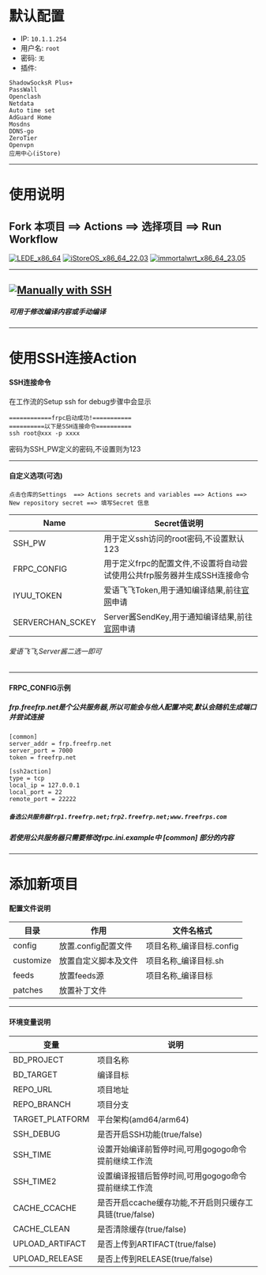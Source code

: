 # 默认配置

- IP: `10.1.1.254`
- 用户名: `root`
- 密码: `无`
- 插件:
```
ShadowSocksR Plus+
PassWall
Openclash
Netdata
Auto time set
AdGuard Home
Mosdns
DDNS-go
ZeroTier
Openvpn
应用中心(iStore)
```

---
# 使用说明

## Fork 本项目  ==>  Actions  ==>  选择项目  ==>  Run Workflow
[![LEDE_x86_64](https://github.com/lmxslpc/OpenWrt-Build-System/actions/workflows/LEDE_x86_64.yml/badge.svg)](https://github.com/lmxslpc/OpenWrt-Build-System/actions/workflows/LEDE_x86_64.yml)
[![iStoreOS_x86_64_22.03](https://github.com/lmxslpc/OpenWrt-Build-System/actions/workflows/istoreos_x86_64_22.03.yml/badge.svg)](https://github.com/lmxslpc/OpenWrt-Build-System/actions/workflows/istoreos_x86_64_22.03.yml)
[![immortalwrt_x86_64_23.05](https://github.com/lmxslpc/OpenWrt-Build-System/actions/workflows/immortalwrt_x86_64.yml/badge.svg)](https://github.com/lmxslpc/OpenWrt-Build-System/actions/workflows/immortalwrt_x86_64.yml)
  
   
---

## [![Manually with SSH](https://github.com/lmxslpc/OpenWrt-Build-System/actions/workflows/Manually%20with%20SSH.yml/badge.svg?branch=master&event=workflow_dispatch)](https://github.com/lmxslpc/OpenWrt-Build-System/actions/workflows/Manually%20with%20SSH.yml)
#####  可用于修改编译内容或手动编译
  
   

---
# 使用SSH连接Action

#### SSH连接命令

在工作流的Setup ssh for debug步骤中会显示
```
============frpc启动成功!===========
==========以下是SSH连接命令==========
ssh root@xxx -p xxxx
```
密码为SSH_PW定义的密码,不设置则为123
   
---
#### 自定义选项(可选)
```
点击仓库的Settings  ==> Actions secrets and variables ==> Actions ==> New repository secret ==> 填写Secret 信息
```
|Name |Secret值说明|
|----------|--------------------------------------------------|
|SSH_PW|   用于定义ssh访问的root密码,不设置默认123|
| FRPC_CONFIG|  用于定义frpc的配置文件,不设置将自动尝试使用公共frp服务器并生成SSH连接命令|
| IYUU_TOKEN| 爱语飞飞Token,用于通知编译结果,前往[官网](https://iyuu.cn/)申请|
| SERVERCHAN_SCKEY| Server酱SendKey,用于通知编译结果,前往[官网](https://sct.ftqq.com/)申请|
###### 爱语飞飞,Server酱二选一即可
  

---
#### FRPC_CONFIG示例
##### frp.freefrp.net是个公共服务器,所以可能会与他人配置冲突,默认会随机生成端口并尝试连接
```
[common]
server_addr = frp.freefrp.net  
server_port = 7000
token = freefrp.net

[ssh2action]     
type = tcp
local_ip = 127.0.0.1
local_port = 22
remote_port = 22222   
```
##### `备选公共服务器frp1.freefrp.net;frp2.freefrp.net;www.freefrps.com`
##### 若使用公共服务器只需要修改frpc.ini.example中  [common]  部分的内容
   
---

# 添加新项目
   

#### 配置文件说明
| 目录         |         作用        |文件名格式                   |
| ------------| --------------------| --------------------|
| config      | 放置.config配置文件   |   项目名称_编译目标.config              |
| customize   | 放置自定义脚本及文件    |   项目名称_编译目标.sh             |
| feeds       | 放置feeds源           |    项目名称_编译目标            |
| patches     | 放置补丁文件           |                |
   
---   
#### 环境变量说明
|变量 |说明|
|----------|--------------------------------------------------|
|BD_PROJECT|   项目名称|
|  BD_TARGET|  编译目标|
| REPO_URL| 项目地址|
| REPO_BRANCH|  项目分支|
| TARGET_PLATFORM|  平台架构(amd64/arm64)|
| SSH_DEBUG| 是否开启SSH功能(true/false)|
| SSH_TIME|    设置开始编译前暂停时间,可用gogogo命令提前继续工作流|
|SSH_TIME2|   设置编译报错后暂停时间,可用gogogo命令提前继续工作流|
| CACHE_CCACHE  |    是否开启ccache缓存功能,不开启则只缓存工具链(true/false)|
| CACHE_CLEAN  |    是否清除缓存(true/false)|
| UPLOAD_ARTIFACT|   是否上传到ARTIFACT(true/false)|
| UPLOAD_RELEASE|    是否上传到RELEASE(true/false)|
